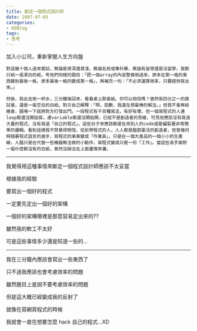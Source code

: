 ```yaml
---
title: 斷定一個程式設計師
date: 2007-07-03
categories:
- KDBlog
tags:
- 思考
---
```

加入小公司，重新掌握人生方向盤



<quote><block>

	對這幾十個人過來面試，無論是資深還資淺，無論名校或專科畢，無論有留學還是沒留學，我都只給一張潔白的紙，考他們同樣的題目：「把一個array的內容整條倒過來，原本在第一格的東西變到最後一格，原本最後一格的變成第一格」，再補充一句：「不必求運算效率，只要趕快寫出來。」

	然後，我出去倒一杯水，三分鐘後回來，看看桌上那張紙。你可以相信嗎？居然有四分之一的面試者，還是一張空白的白紙。對方自己解釋：「啊，抱歉，我還在想最棒的解法。」但我不會再給機會，圓場一下就將對方打發出門。一段程式有千百種寫法，有好有壞，但一個寫程式的人連loop都還沒開始寫，連variable都還沒開始開，已經不是創造者的思維，可見他應該沒有寫過大量的程式，沒有寫過「自己的程式」。這些日子來應該都是在改別人的code或是編製著非常簡單的邏輯。看到這樣我不禁覺得惋惜，從前學程式的人，人人都是腦筋靈活的創造者，但曾幾何時隨著程式語言的進步，寫程式的漸漸變成「作業員」，只是在一個大產品的一個小小的生產線，人腦只是在代替一些機器無法做的小動作，寫程式變成只是一份「工作」。當這些高手面對一張什麼都沒有的白紙，竟然沒辦法在上面盡情奔灑。

</block></quote>

---

我覺得用這種事情來斷定一個程式設計師應該不太妥當

根據我的經驗

要寫出一個好的程式

一定要先定出一個好的架構

一個好的架構哪裡是那麼容易定出來的??

雖然我的軟工不太好

可是這些事情多少還是知道一些的...

---

我在三分鐘內應該會寫出一些東西了

只不過我應該也會考慮效率的問題

雖然題目上是說不要考慮效率的問題

但是這大概已經變成我的反射了

就像在寫網頁程式的時候

我就會一直在想要怎麼 hack 自己的程式...XD

